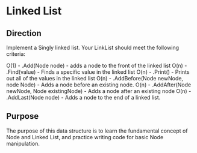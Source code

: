 # Linked List

## Direction
Implement a Singly linked list. Your LinkList should meet the following criteria:

O(1) - .Add(Node node) - adds a node to the front of the linked list
O(n) - .Find(value) - Finds a specific value in the linked list
O(n) - .Print() - Prints out all of the values in the linked list
O(n) - .AddBefore(Node newNode, node Node) - Adds a node before an existing node.
O(n) - .AddAfter(Node newNode, Node existingNode) - Adds a node after an existing node
O(n) - .AddLast(Node node) - Adds a node to the end of a linked list.

## Purpose
The purpose of this data structure is to learn the fundamental concept of Node and Linked List, and practice writing code for basic Node manipulation.